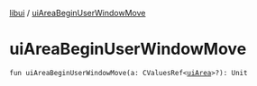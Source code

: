 [libui](README.md) / [uiAreaBeginUserWindowMove](ui-area-begin-user-window-move.md)

# uiAreaBeginUserWindowMove

`fun uiAreaBeginUserWindowMove(a: CValuesRef<`[`uiArea`](ui-area.md)`>?): Unit`
